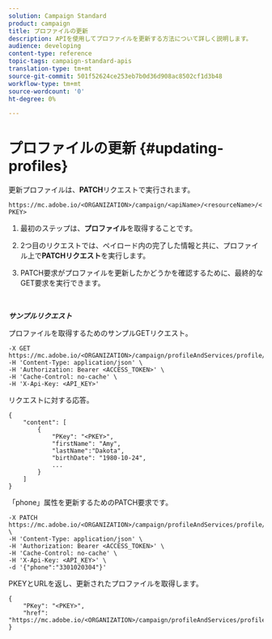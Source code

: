 ```yaml
---
solution: Campaign Standard
product: campaign
title: プロファイルの更新
description: APIを使用してプロファイルを更新する方法について詳しく説明します。
audience: developing
content-type: reference
topic-tags: campaign-standard-apis
translation-type: tm+mt
source-git-commit: 501f52624ce253eb7b0d36d908ac8502cf1d3b48
workflow-type: tm+mt
source-wordcount: '0'
ht-degree: 0%

---
```



# プロファイルの更新 {#updating-profiles}

更新プロファイルは、**PATCH**&#x200B;リクエストで実行されます。

`https://mc.adobe.io/<ORGANIZATION>/campaign/<apiName>/<resourceName>/<PKEY>`

1. 最初のステップは、**プロファイル**&#x200B;を取得することです。

1. 2つ目のリクエストでは、ペイロード内の完了した情報と共に、プロファイル上で&#x200B;**PATCHリクエスト**&#x200B;を実行します。

1. PATCH要求がプロファイルを更新したかどうかを確認するために、最終的なGET要求を実行できます。

<br/>

***サンプルリクエスト***

プロファイルを取得するためのサンプルGETリクエスト。

```
-X GET https://mc.adobe.io/<ORGANIZATION>/campaign/profileAndServices/profile/<PKEY>\
-H 'Content-Type: application/json' \
-H 'Authorization: Bearer <ACCESS_TOKEN>' \
-H 'Cache-Control: no-cache' \
-H 'X-Api-Key: <API_KEY>'
```

リクエストに対する応答。

```
{
    "content": [
        {
            "PKey": "<PKEY>",
            "firstName": "Amy",
            "lastName":"Dakota",
            "birthDate": "1980-10-24",
            ...
        }
    ]
}
```

「phone」属性を更新するためのPATCH要求です。

```
-X PATCH https://mc.adobe.io/<ORGANIZATION>/campaign/profileAndServices/profile/<PKEY> \
-H 'Content-Type: application/json' \
-H 'Authorization: Bearer <ACCESS_TOKEN>' \
-H 'Cache-Control: no-cache' \
-H 'X-Api-Key: <API_KEY>' \
-d '{"phone":"3301020304"}'
```

PKEYとURLを返し、更新されたプロファイルを取得します。

```
{
    "PKey": "<PKEY>",
    "href": "https://mc.adobe.io/<ORGANIZATION>/campaign/profileAndServices/profile/@2v1dr3ZKJveMDhAdh0MPnh9hNQQ93qb7AW6BNVVKknjwXvTZRBAgUqz1SNcB4ZndgjqOofx3BwBZYBftlmObISoM3rs"
}
```
